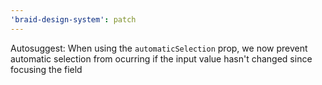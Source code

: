 ```yaml
---
'braid-design-system': patch
---
```


Autosuggest: When using the `automaticSelection` prop, we now prevent automatic selection from ocurring if the input value hasn't changed since focusing the field
